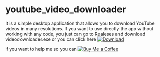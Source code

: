 # youtube_video_downloader

It is a simple desktop application that allows you to download YouTube videos in many resolutions.
If you want to use directly the app without working with any code, you just can go to Realeses and download videodownloader.exe or you can click 
here [![Download](https://img.shields.io/badge/Download-MyApp-blue)](https://github.com/khalildim/youtube_video_downloader/releases/download/v1.0.0/video.downloader.exe)

if you want to help me so you can [![Buy Me a Coffee](https://www.buymeacoffee.com/assets/img/custom_images/yellow_img.png)](https://buymeacoffee.com/khalil_dim)
